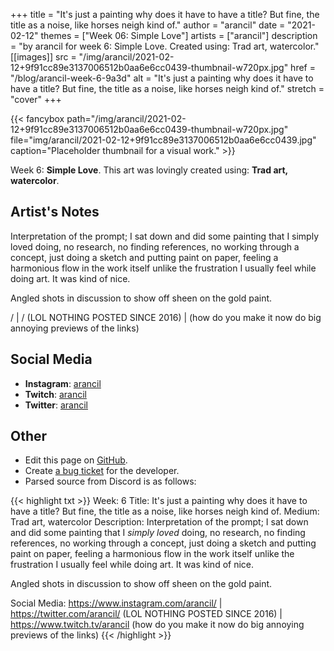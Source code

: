 +++
title =       "It's just a painting why does it have to have a title? But fine, the title as a noise, like horses neigh kind of."
author =      "arancil"
date =        "2021-02-12"
themes =      ["Week 06: Simple Love"]
artists =     ["arancil"]
description = "by arancil for week 6: Simple Love. Created using: Trad art, watercolor."
[[images]]
      src = "/img/arancil/2021-02-12+9f91cc89e3137006512b0aa6e6cc0439-thumbnail-w720px.jpg"
      href = "/blog/arancil-week-6-9a3d"
      alt = "It's just a painting why does it have to have a title? But fine, the title as a noise, like horses neigh kind of."
      stretch = "cover"
+++


{{< fancybox path="/img/arancil/2021-02-12+9f91cc89e3137006512b0aa6e6cc0439-thumbnail-w720px.jpg" file="img/arancil/2021-02-12+9f91cc89e3137006512b0aa6e6cc0439.jpg" caption="Placeholder thumbnail for a visual work." >}}


Week 6: **Simple Love**. This art was lovingly created using: **Trad art, watercolor**.

## Artist's Notes

Interpretation of the prompt; I sat down and did some painting that I simply loved doing, no research, no finding references, no working through a concept, just doing a sketch and putting paint on paper, feeling a harmonious flow in the work itself unlike the frustration I usually feel while doing art. It was kind of nice.

Angled shots in discussion to show off sheen on the gold paint.

/ | / (LOL NOTHING POSTED SINCE 2016) |  (how do you make it now do big annoying previews of the links)

## Social Media

- **Instagram**: <a href='https://instagram.com/arancil' target='_blank'>arancil</a>
- **Twitch**: <a href='https://twitch.tv/arancil' target='_blank'>arancil</a>
- **Twitter**: <a href='https://twitter.com/arancil' target='_blank'>arancil</a>

## Other

- Edit this page on [GitHub](https://github.com/teaminkling/web-refresh/edit/main/content/blog/arancil-week-6-9a3d.md).
- Create [a bug ticket](https://github.com/teaminkling/web-refresh/issues/new?assignees=&labels=bug&template=problem-report.md&title=) for the developer.
- Parsed source from Discord is as follows:

{{< highlight txt >}}
Week: 6
Title: It's just a painting why does it have to have a title? But fine, the title as a noise, like horses neigh kind of. 
Medium: Trad art, watercolor
Description: Interpretation of the prompt; I sat down and did some painting that I _simply loved_ doing, no research, no finding references, no working through a concept, just doing a sketch and putting paint on paper, feeling a harmonious flow in the work itself unlike the frustration I usually feel while doing art. It was kind of nice.

Angled shots in discussion to show off sheen on the gold paint.

Social Media: https://www.instagram.com/arancil/ | https://twitter.com/arancil/ (LOL NOTHING POSTED SINCE 2016) | https://www.twitch.tv/arancil (how do you make it now do big annoying previews of the links)
{{< /highlight >}}
